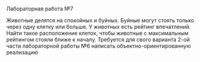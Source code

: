 Лабораторная работа №7

Животные делятся на спокойных и буйных. Буйные могут стоять только через одну клетку или больше.
У животных есть рейтинг впечатлений. Найти такое расположение клеток, чтобы животные с максимальным рейтингом стояли ближе к началу.
Требуется для свого варианта 2-ой части лабораторной работы №6 написать объектно-ориентированную реализацию
